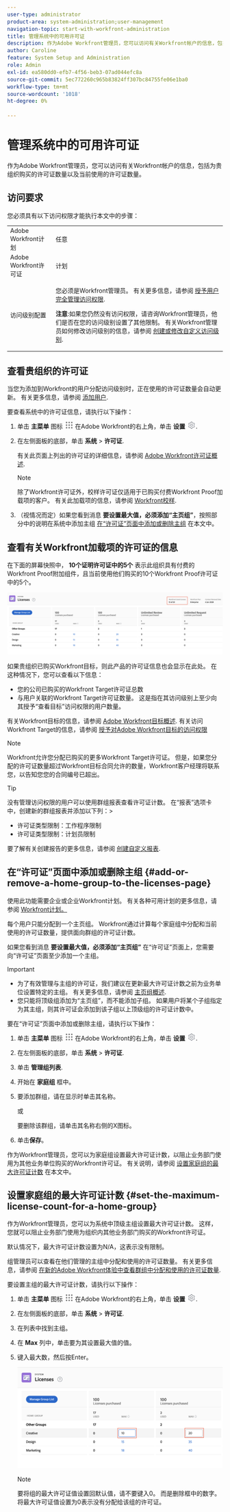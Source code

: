```yaml
---
user-type: administrator
product-area: system-administration;user-management
navigation-topic: start-with-workfront-administration
title: 管理系统中的可用许可证
description: 作为Adobe Workfront管理员，您可以访问有关Workfront帐户的信息，包括为贵组织购买的许可证数量以及当前使用的许可证数量。
author: Caroline
feature: System Setup and Administration
role: Admin
exl-id: ea580dd0-efb7-4f56-beb3-07ad044efc8a
source-git-commit: 5ec772260c965b83824ff307bc84755fe06e1ba0
workflow-type: tm+mt
source-wordcount: '1018'
ht-degree: 0%

---
```


# 管理系统中的可用许可证

作为Adobe Workfront管理员，您可以访问有关Workfront帐户的信息，包括为贵组织购买的许可证数量以及当前使用的许可证数量。

## 访问要求

您必须具有以下访问权限才能执行本文中的步骤：

<table style="table-layout:auto">
 <col> 
 <col> 
 <tbody> 
  <tr> 
   <td role="rowheader">Adobe Workfront计划</td> 
   <td>任意</td> 
  </tr> 
  <tr> 
   <td role="rowheader">Adobe Workfront许可证</td> 
   <td>计划</td> 
  </tr> 
  <tr> 
   <td role="rowheader">访问级别配置</td> 
   <td> <p>您必须是Workfront管理员。 有关更多信息，请参阅 <a href="../../administration-and-setup/add-users/configure-and-grant-access/grant-a-user-full-administrative-access.md" class="MCXref xref">授予用户完全管理访问权限</a>.</p> <p><b>注意</b>:如果您仍然没有访问权限，请咨询Workfront管理员，他们是否在您的访问级别设置了其他限制。 有关Workfront管理员如何修改访问级别的信息，请参阅 <a href="../../administration-and-setup/add-users/configure-and-grant-access/create-modify-access-levels.md" class="MCXref xref">创建或修改自定义访问级别</a>.</p> </td> 
  </tr> 
 </tbody> 
</table>

## 查看贵组织的许可证

当您为添加到Workfront的用户分配访问级别时，正在使用的许可证数量会自动更新。 有关更多信息，请参阅 [添加用户](../../administration-and-setup/add-users/create-and-manage-users/add-users.md).

要查看系统中的许可证信息，请执行以下操作：

1. 单击 **主菜单** 图标 ![](assets/main-menu-icon.png) 在Adobe Workfront的右上角，单击 **设置** ![](assets/gear-icon-settings.png).

1. 在左侧面板的底部，单击 **系统** > **许可证**.

   有关此页面上列出的许可证的详细信息，请参阅 [Adobe Workfront许可证概述](../../administration-and-setup/add-users/access-levels-and-object-permissions/wf-licenses.md).

   >[!NOTE]
   >
   >除了Workfront许可证外，校样许可证仅适用于已购买付费Workfront Proof加载项的客户。 有关此加载项的信息，请参阅 [Workfront校样](../../workfront-proof/workfront-proof.md).

1. （视情况而定）如果您看到消息 **要设置最大值，必须添加“主页组”**，按照部分中的说明在系统中添加主组 [在“许可证”页面中添加或删除主组](#add-or-remove-a-home-group-to-the-licenses-page) 在本文中。

## 查看有关Workfront加载项的许可证的信息

在下面的屏幕快照中， **10个证明许可证中的5个** 表示此组织具有付费的Workfront Proof附加组件，且当前使用他们购买的10个Workfront Proof许可证中的5个。

![](assets/updated-licenses-page.png)

如果贵组织已购买Workfront目标，则此产品的许可证信息也会显示在此处。 在这种情况下，您可以查看以下信息：

* 您的公司已购买的Workfront Target许可证总数
* 与用户关联的Workfront Target许可证数量。 这是指在其访问级别上至少向其授予“查看目标”访问权限的用户数量。

有关Workfront目标的信息，请参阅 [Adobe Workfront目标概述](../../workfront-goals/goal-management/wf-goals-overview.md). 有关访问Workfront Target的信息，请参阅 [授予对Adobe Workfront目标的访问权限](../../administration-and-setup/add-users/configure-and-grant-access/grant-access-goals.md)

>[!NOTE]
>
>Workfront允许您分配已购买的更多Workfront Target许可证。 但是，如果您分配的许可证数量超过Workfront目标合同允许的数量，Workfront客户经理将联系您，以告知您您的合同编号已超出。

<!--
If an organization has other paid add-on products, their license information also displays here. If the organization doesn't have any paid add-on products, nothing displays here. (Drafted this because not sure this is accurate: Scenario Planner is an add-on product and its licenses are not displayed there.)
-->

>[!TIP]
>
>没有管理访问权限的用户可以使用群组报表查看许可证计数。 在“报表”选项卡中，创建新的群组报表并添加以下列：>
>* 许可证类型限制：工作程序限制
>* 许可证类型限制：计划员限制
>
>要了解有关创建报告的更多信息，请参阅 [创建自定义报表](../../reports-and-dashboards/reports/creating-and-managing-reports/create-custom-report.md).

## 在“许可证”页面中添加或删除主组 {#add-or-remove-a-home-group-to-the-licenses-page}

使用此功能需要企业或企业Workfront计划。 有关各种可用计划的更多信息，请参阅 [Workfront计划。](https://www.workfront.com/plans)

每个用户只能分配到一个主页组。 Workfront通过计算每个家庭组中分配和当前使用的许可证数量，提供面向群组的许可证计数。

如果您看到消息 **要设置最大值，必须添加“主页组”** 在“许可证”页面上，您需要向“许可证”页面至少添加一个主组。

>[!IMPORTANT]
>
>* 为了有效管理与主组的许可证，我们建议在更新最大许可证计数之前为业务单位设置特定的主组。 有关更多信息，请参阅 [主页组概述](../../administration-and-setup/manage-groups/groups-overview/home-groups.md).
>* 您只能将顶级组添加为“主页组”，而不能添加子组。 如果用户将某个子组指定为其主组，则其许可证会添加到该子组以上顶级组的许可证计数中。
>


要在“许可证”页面中添加或删除主组，请执行以下操作：

1. 单击 **主菜单** 图标 ![](assets/main-menu-icon.png) 在Adobe Workfront的右上角，单击 **设置** ![](assets/gear-icon-settings.png).

1. 在左侧面板的底部，单击 **系统** > **许可证**.

1. 单击 **管理组列表**.
1. 开始在 **家庭组** 框中。
1. 要添加群组，请在显示时单击其名称。

   或

   要删除该群组，请单击其名称右侧的X图标。

1. 单击&#x200B;**保存**。

作为Workfront管理员，您可以为家庭组设置最大许可证计数，以阻止业务部门使用为其他业务单位购买的Workfront许可证。 有关说明，请参阅 [设置家庭组的最大许可证计数](#set-the-maximum-license-count-for-a-home-group) 在本文中。

## 设置家庭组的最大许可证计数 {#set-the-maximum-license-count-for-a-home-group}

作为Workfront管理员，您可以为系统中顶级主组设置最大许可证计数。 这样，您就可以阻止业务部门使用为组织内其他业务部门购买的Workfront许可证。

默认情况下，最大许可证计数设置为N/A，这表示没有限制。

组管理员可以查看在他们管理的主组中分配和使用的许可证数量。 有关更多信息，请参阅 [在新的Adobe Workfront体验中查看群组中分配和使用的许可证数量](../../administration-and-setup/manage-groups/create-and-manage-groups/view-number-licenses-allocated-used-group.md).

要设置主组的最大许可证计数，请执行以下操作：

1. 单击 **主菜单** 图标 ![](assets/main-menu-icon.png) 在Adobe Workfront的右上角，单击 **设置** ![](assets/gear-icon-settings.png).

1. 在左侧面板的底部，单击 **系统** > **许可证**.

1. 在列表中找到主组。
1. 在 **Max** 列中，单击要为其设置最大值的值。
1. 键入最大数，然后按Enter。

   ![](assets/updated-max.png)

   >[!NOTE]
   >
   >要将组的最大许可证值设置回默认值，请不要键入0。 而是删除框中的数字。 将最大许可证值设置为0表示没有分配给该组的许可证。
